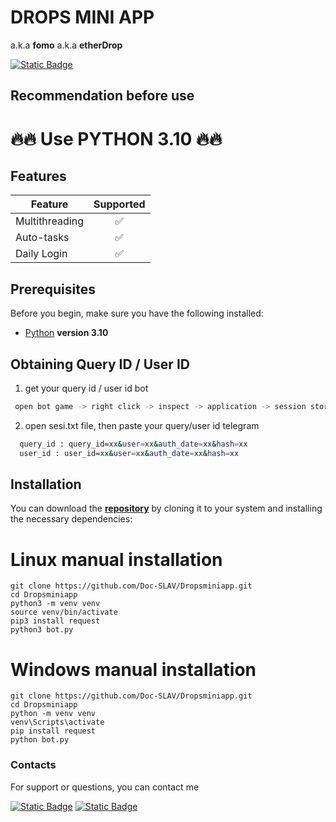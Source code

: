 # **DROPS MINI APP**
a.k.a **fomo**
a.k.a **etherDrop**

[![Static Badge](https://img.shields.io/badge/Telegram-Bot%20Link-Link?style=for-the-badge&logo=Telegram&logoColor=white&logoSize=auto&color=blue)](https://t.me/fomo/app?startapp=ref_STVKI)

## Recommendation before use

# 🔥🔥 Use PYTHON 3.10 🔥🔥

## Features  
| Feature                                                   | Supported |
|-----------------------------------------------------------|:---------:|
| Multithreading                                            |     ✅     |
| Auto-tasks                                                |     ✅     |
| Daily Login                                               |     ✅     |

## Prerequisites
Before you begin, make sure you have the following installed:
- [Python](https://www.python.org/downloads/) **version 3.10**

## Obtaining Query ID / User ID
1. get your query id / user id bot
 ```bash
  open bot game -> right click -> inspect -> application -> session storage -> tgwebapp -> query_id / user_id
```

2. open sesi.txt file, then paste your query/user id telegram

```bash
  query_id : query_id=xx&user=xx&auth_date=xx&hash=xx
  user_id : user_id=xx&user=xx&auth_date=xx&hash=xx
```

## Installation
You can download the [**repository**](https://github.com/Doc-SLAV/Dropsminiapp/archive/refs/heads/main.zip) by cloning it to your system and installing the necessary dependencies:

# Linux manual installation
```shell
git clone https://github.com/Doc-SLAV/Dropsminiapp.git
cd Dropsminiapp
python3 -m venv venv
source venv/bin/activate
pip3 install request
python3 bot.py
```


# Windows manual installation
```shell
git clone https://github.com/Doc-SLAV/Dropsminiapp.git
cd Dropsminiapp
python -m venv venv
venv\Scripts\activate
pip install request
python bot.py
```


### Contacts

For support or questions, you can contact me

[![Static Badge](https://img.shields.io/badge/Telegram-Channel-Link?style=for-the-badge&logo=Telegram&logoColor=white&logoSize=auto&color=blue)](https://t.me/buruhcrypt)
[![Static Badge](https://img.shields.io/badge/Telegram-Channel-Link?style=for-the-badge&logo=Telegram&logoColor=white&logoSize=auto&color=blue)](https://t.me/zxcvbnmasdfghjklqwertyuiop_12345)

